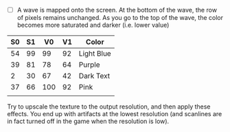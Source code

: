 - [ ] A wave is mapped onto the screen. At the bottom of the wave, the row of pixels remains unchanged. As you go to the top of the wave, the color becomes more saturated and darker (i.e. lower value)

| S0  | S1  | V0  | V1  | Color      |
| --- | --- | --- | --- | ---------- |
| 54  | 99  | 99  | 92  | Light Blue |
| 39  | 81  | 78  | 64  | Purple     |
| 2   | 30  | 67  | 42  | Dark Text  |
| 37  | 66  | 100 | 92  | Pink       |
|     |     |     |     |            |

Try to upscale the texture to the output resolution, and then apply these effects. You end up with artifacts at the lowest resolution (and scanlines are in fact turned off in the game when the resolution is low).
